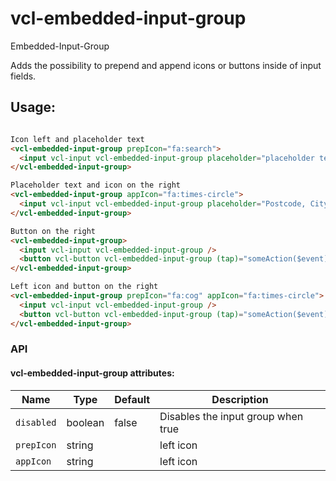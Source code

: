 # vcl-embedded-input-group

Embedded-Input-Group

Adds the possibility to prepend and append icons or buttons inside of input fields.

## Usage:

```html

Icon left and placeholder text
<vcl-embedded-input-group prepIcon="fa:search">
  <input vcl-input vcl-embedded-input-group placeholder="placeholder text" />
</vcl-embedded-input-group>

Placeholder text and icon on the right 
<vcl-embedded-input-group appIcon="fa:times-circle">
  <input vcl-input vcl-embedded-input-group placeholder="Postcode, City, Name of the Workshop" />
</vcl-embedded-input-group>

Button on the right
<vcl-embedded-input-group>
  <input vcl-input vcl-embedded-input-group />
  <button vcl-button vcl-embedded-input-group (tap)="someAction($event)" [icon]="'fa:search'"></button>
</vcl-embedded-input-group>

Left icon and button on the right
<vcl-embedded-input-group prepIcon="fa:cog" appIcon="fa:times-circle">
  <input vcl-input vcl-embedded-input-group />
  <button vcl-button vcl-embedded-input-group (tap)="someAction($event)" [icon]="'fa:times-circle'"></button>
</vcl-embedded-input-group>
```

### API

#### vcl-embedded-input-group attributes:

| Name                                | Type        | Default            | Description
| ----------------------------------  | ----------- | ------------------ |--------------
| `disabled`                          | boolean     | false              | Disables the input group when true
| `prepIcon`                          | string      |                    | left icon
| `appIcon`                           | string      |                    | left icon
